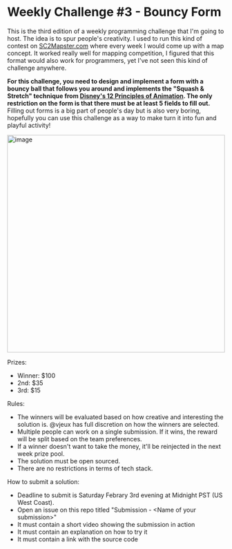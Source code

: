 # Weekly Challenge #3 - Bouncy Form

This is the third edition of a weekly programming challenge that I'm going to host. The idea is to spur people's creativity. I used to run this kind of contest on [SC2Mapster.com](https://sc2mapster.com/) where every week I would come up with a map concept. It worked really well for mapping competition, I figured that this format would also work for programmers, yet I've not seen this kind of challenge anywhere.

**For this challenge, you need to design and implement a form with a bouncy ball that follows you around and implements the "Squash & Stretch" technique from [Disney's 12 Principles of Animation](https://en.wikipedia.org/wiki/Twelve_basic_principles_of_animation). The only restriction on the form is that there must be at least 5 fields to fill out.** Filling out forms is a big part of people's day but is also very boring, hopefully you can use this challenge as a way to make turn it into fun and playful activity!

<img width="504" alt="image" src="https://github.com/vjeux/weekly-challenge-3-disney-animation-x-forms/assets/197597/2759143f-dc87-4928-a443-0477c511788d">


Prizes:
* Winner: $100
* 2nd: $35
* 3rd: $15

Rules:
* The winners will be evaluated based on how creative and interesting the solution is. @vjeux has full discretion on how the winners are selected.
* Multiple people can work on a single submission. If it wins, the reward will be split based on the team preferences.
* If a winner doesn't want to take the money, it'll be reinjected in the next week prize pool.
* The solution must be open sourced.
* There are no restrictions in terms of tech stack.

How to submit a solution:
* Deadline to submit is Saturday Febrary 3rd evening at Midnight PST (US West Coast).
* Open an issue on this repo titled "Submission - &lt;Name of your submission&gt;"
* It must contain a short video showing the submission in action
* It must contain an explanation on how to try it
* It must contain a link with the source code
